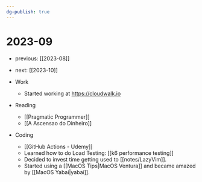 ```yaml
---
dg-publish: true
---
```

# 2023-09

- previous: [[2023-08]]
- next: [[2023-10]]

- Work
    - Started working at <https://cloudwalk.io>
- Reading
    - [[Pragmatic Programmer]]
    - [[A Ascensao do Dinheiro]]
- Coding
    - [[GitHub Actions - Udemy]]
    - Learned how to do Load Testing: [[k6 performance testing]]
    - Decided to invest time getting used to [[notes/LazyVim]].
    - Started using a [[MacOS Tips|MacOS Ventura]] and became amazed by [[MacOS Yabai|yabai]].


